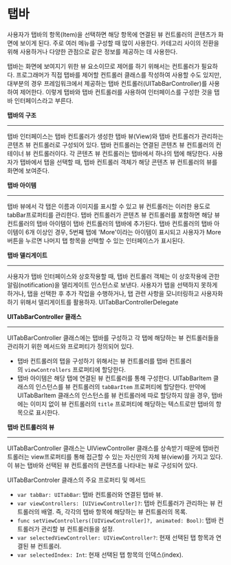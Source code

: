 # 탭바

사용자가 탭바의 항목(Item)을 선택하면 해당 항목에 연결된 뷰 컨트롤러의 콘텐츠가 화면에 보이게 된다. 주로 여러 메뉴를 구성할 때 많이 사용한다. 카테고리 사이의 전환을 위해 사용하거나 다양한 관점으로 같은 정보를 제공하는 데 사용한다.

 탭바는 화면에 보여지기 위한 뷰 요소이므로 제어를 하기 위해서는 컨트롤러가 필요하다. 프로그래머가 직접 탭바를 제어할 컨트롤러 클래스를 작성하여 사용할 수도 있지만, 대부분의 경우 프레임워크에서 제공하는 탭바 컨트롤러(UITabBarController)를 사용하여 제어한다. 이렇게 탭바와 탭바 컨트롤러를 사용하여 인터페이스를 구성한 것을 탭바 인터페이스라고 부른다.

**탭바의 구조**

---

 탭바 인터페이스는 탭바 컨트롤러가 생성한 탭바 뷰(View)와 탭바 컨트롤러가 관리하는 콘텐츠 뷰 컨트롤러로 구성되어 있다. 탭바 컨트롤러는 연결된 콘텐츠 뷰 컨트롤러의 컨테이너 뷰 컨트롤러이다. 각 콘텐츠 뷰 컨트롤러는 탭바에서 하나의 탭에 해당한다. 사용자가 탭바에서 탭을 선택할 때, 탭바 컨트롤러 객체가 해당 콘텐츠 뷰 컨트롤러의 뷰를 화면에 보여준다.

**탭바 아이템**

---

 탭바 뷰에서 각 탭은 이름과 이미지를 표시할 수 있고 뷰 컨트롤러는 이러한 용도로 tabBar프로퍼티를 관리한다. 탭바 컨트롤러가 콘텐츠 뷰 컨트롤러를 포함하면 해당 뷰 컨트롤러의 탭바 아이템이 탭바 컨트롤러의 탭바에 추가된다. 탭바 컨트롤러의 탭바 아이템이 6개 이상인 경우, 5번째 탭에 'More'이라는 아이템이 표시되고 사용자가 More 버튼을 누르면 나머지 탭 항목을 선택할 수 있는 인터페이스가 표시된다.

**탭바 델리게이트**

---

 사용자가 탭바 인터페이스와 상호작용할 때, 탭바 컨트롤러 객체는 이 상호작용에 관한 알림(notification)을 델리게이트 인스턴스로 보낸다. 사용자가 탭을 선택하지 못하게 하거나, 탭을 선택한 후 추가 작업을 수행하거나, 탭 관련 사항을 모니터링하고 사용자화 하기 위해서 델리게이트를 활용하자. UITabBarControllerDelegate

**UITabBarController 클래스**

---

 UITabBarController 클래스에는 탭바를 구성하고 각 탭에 해당하는 뷰 컨트롤러들을 관리하기 위한 메서드와 프로퍼티가 정의되어 있다.

- 탭바 컨트롤러의 탭을 구성하기 위해서는 뷰 컨트롤러를 탭바 컨트롤러의 `viewControllers` 프로퍼티에 할당한다.
- 탭바 아이템은 해당 탭에 연결된 뷰 컨트롤러를 통해 구성한다. UITabBarItem 클래스의 인스턴스를 뷰 컨트롤러의 `tabBarItem` 프로퍼티에 할당한다. 만약에 UITabBarItem 클래스의 인스턴스를 뷰 컨트롤러에 따로 할당하지 않을 경우, 탭바에는 이미지 없이 뷰 컨트롤러의 `title` 프로퍼티에 해당하는 텍스트로만 탭바의 항목으로 표시한다.

**탭바 컨트롤러의 뷰**

---

 UITabBarController 클래스는 UIViewController 클래스를 상속받기 때문에 탭바컨트롤러는 view프로퍼티를 통해 접근할 수 있는 자신만의 자체 뷰(view)를 가지고 있다. 이 뷰는 탭바와 선택된 뷰 컨트롤러의 콘텐츠를 나타내는 뷰로 구성되어 있다.

UITabBarControler 클래스의 주요 프로퍼티 및 메서드

- `var tabBar: UITabBar`: 탭바 컨트롤러와 연결된 탭바 뷰.
- `var viewControllers: [UIViewController]?`: 탭바 컨트롤러가 관리하는 뷰 컨트롤러의 배열. 즉, 각각의 탭바 항목에 해당하는 뷰 컨트롤러의 목록.
- `func setViewControllers([UIViewController]?, animated: Bool)`: 탭바 컨트롤러가 관리할 뷰 컨트롤러들을 설정.
- `var selectedViewController: UIViewController?`: 현재 선택된 탭 항목과 연결된 뷰 컨트롤러.
- `var selectedIndex: Int`: 현재 선택된 탭 항목의 인덱스(index).